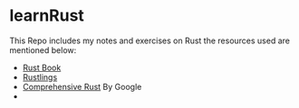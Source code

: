 # learnRust

This Repo includes my notes and exercises on Rust the resources used are mentioned below:
* [Rust Book](https://doc.rust-lang.org/book)
* [Rustlings]()
* [Comprehensive Rust](https://github.com/google/comprehensive-rust) By Google
* 


